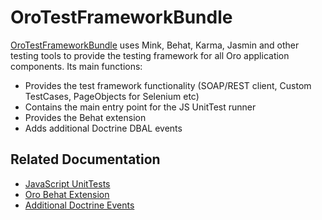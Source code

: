 <a id="bundle-docs-platform-test-framework-bundle"></a>

# OroTestFrameworkBundle

<a href="https://github.com/oroinc/platform/tree/6.1/src/Oro/Bundle/TestFrameworkBundle" target="_blank">OroTestFrameworkBundle</a> uses Mink, Behat, Karma, Jasmin and other testing tools to provide the testing framework for all Oro application components. Its main functions:

* Provides the test framework functionality (SOAP/REST client, Custom TestCases, PageObjects for Selenium etc)
* Contains the main entry point for the JS UnitTest runner
* Provides the Behat extension
* Adds additional Doctrine DBAL events

## Related Documentation

* [JavaScript UnitTests](../../../frontend/javascript/js-unittests.md#dev-doc-frontend-javascript-unit-tests)
* [Oro Behat Extension](../../../backend/automated-tests/behat.md#behat-tests)
* [Additional Doctrine Events](doctrine-events.md#bundle-docs-platform-test-framework-doctrine-events)

<!-- Frontend -->
